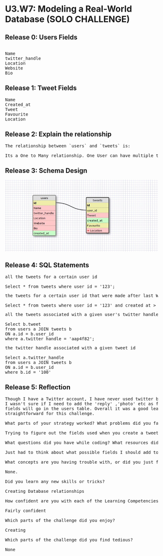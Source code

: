 # U3.W7: Modeling a Real-World Database (SOLO CHALLENGE)

## Release 0: Users Fields

<pre> 
Name
twitter_handle
Location
Website
Bio
</pre>

## Release 1: Tweet Fields
<!-- Identify the fields Twitter uses to represent/display a tweet. What are you required or allowed to enter? -->

<pre>
Name
Created_at
Tweet
Favourite
Location
</pre>
## Release 2: Explain the relationship
<pre>
The relationship between `users` and `tweets` is: 

Its a One to Many relationship. One User can have multiple tweets. 
</pre>
## Release 3: Schema Design
<!-- Include your image (inline) of your schema -->

![Twitter](https://github.com/anup4f82/phase_0_unit_3/blob/master/week_7/images_anup/twitter.JPG?raw=true)
## Release 4: SQL Statements
<!-- Include your SQL Statements. How can you make markdown files show blocks of code? -->
<pre>
all the tweets for a certain user id

Select * from tweets where user_id = '123';
</pre>

<pre>
the tweets for a certain user id that were made after last Wednesday (whenever last Wednesday was for you)

Select * from tweets where user_id = '123' and created_at > '04/16/2014';
</pre>

<pre>
all the tweets associated with a given user's twitter handle

Select b.tweet 
from users a JOIN tweets b 
ON a.id = b.user_id
where a.twitter_handle = 'aap4f82';
</pre>

<pre>
the twitter handle associated with a given tweet id

Select a.twitter_handle 
from users a JOIN tweets b
ON a.id = b.user_id
where b.id = '100'
</pre>
## Release 5: Reflection
<!-- Be sure to add your reflection here!!! -->

<pre>Though I have a Twitter account, I have never used twitter before. On seeing the tweet form I like how simple it is with minimal fields.
I wasn't sure if I need to add the 'reply' ,'photo' etc as fields. I believe I dont need to. For the profile page it was easy to determing which 
fields will go in the users table. Overall it was a good learning experience to play around with 'tweets'. Writing SQL queries again was 
straightforward for this challenge.

What parts of your strategy worked? What problems did you face?

Trying to figure out the fields used when you create a tweet took some thinking.

What questions did you have while coding? What resources did you find to help you answer them?

Just had to think about what possible fields I should add to the tweets table

What concepts are you having trouble with, or did you just figure something out? If so, what?

None.

Did you learn any new skills or tricks?

Creating Database relationships

How confident are you with each of the Learning Competencies?

Fairly confident 

Which parts of the challenge did you enjoy?

Creating 

Which parts of the challenge did you find tedious?

None
</pre>